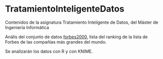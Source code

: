 # TratamientoInteligenteDatos
Contenidos de la asignatura Tratamiento Inteligente de Datos, del Máster de Ingeniería Informática


Anális del conjunto de datos [forbes2000](http://www.stats4stem.org/r-forbes2000-data.html), lista del ranking de la lista de Forbes de las compañías más grandes del mundo.


Se analizarán los datos con R y con KNIME.


